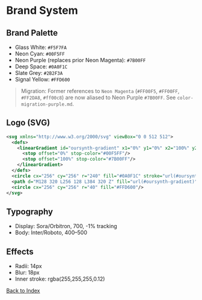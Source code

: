 # Brand System

## Brand Palette

- Glass White: `#F5F7FA`
- Neon Cyan: `#00F5FF`
- Neon Purple (replaces prior Neon Magenta): `#7B00FF`
- Deep Space: `#0A0F1C`
- Slate Grey: `#2B2F3A`
- Signal Yellow: `#FFD600`

> Migration: Former references to `Neon Magenta` (`#FF00F5`, `#FF00FF`, `#FF2DA8`, `#ff00c8`) are now aliased to Neon Purple `#7B00FF`. See `color-migration-purple.md`.

## Logo (SVG)

```svg
<svg xmlns="http://www.w3.org/2000/svg" viewBox="0 0 512 512">
  <defs>
    <linearGradient id="oursynth-gradient" x1="0%" y1="0%" x2="100%" y2="100%">
      <stop offset="0%" stop-color="#00F5FF"/>
      <stop offset="100%" stop-color="#7B00FF"/>
    </linearGradient>
  </defs>
  <circle cx="256" cy="256" r="240" fill="#0A0F1C" stroke="url(#oursynth-gradient)" stroke-width="16"/>
  <path d="M128 320 L256 128 L384 320 Z" fill="url(#oursynth-gradient)"/>
  <circle cx="256" cy="256" r="40" fill="#FFD600"/>
</svg>
```

## Typography

- Display: Sora/Orbitron, 700, -1% tracking
- Body: Inter/Roboto, 400–500

## Effects

- Radii: 14px
- Blur: 18px
- Inner stroke: rgba(255,255,255,0.12)

[Back to Index](./index.md)
